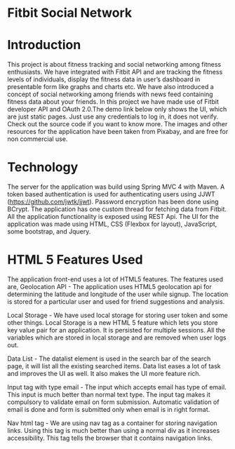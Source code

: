 # Fitbit Social Network
# Introduction

This project is about fitness tracking and social networking among fitness enthusiasts. We have integrated with Fitbit API and are tracking the fitness levels of individuals, display the fitness data in user’s dashboard in presentable form like graphs and charts etc. We have also introduced a concept of social networking among friends with news feed containing fitness data about your friends. In this project we have made use of Fitbit developer API and OAuth 2.0.The demo link below only shows the UI, which are just static pages. Just use any credentials to log in, it does not verify. Check out the source code if you want to know more. The images and other resources for the application have been taken from Pixabay, and are free for non commercial use.

# Technology

The server for the application was build using Spring MVC 4 with Maven. A token based authentication is used for authenticating users using JJWT (https://github.com/jwtk/jjwt). Password encryption has been done using BCrypt. The application has one custom thread for fetching data from Fitbit. All the application functionality is exposed using REST Api. The UI for the application was made using HTML, CSS (Flexbox for layout), JavaScript, some bootstrap, and Jquery.

# HTML 5 Features Used

The application front-end uses a lot of HTML5 features. The features used are,
Geolocation API - The application uses HTML5 geolocation api for determining the latitude and longitude of the user while signup. The location is stored for a particular user and used for friend suggestions and analysis.


Local Storage - We have used local storage for storing user token and some other things. Local Storage is a new HTML 5 feature which lets you store key value pair for an application. It is persisted for multiple sessions. All the variables which are stored in local storage and are removed when user logs out.


Data List - The datalist element is used in the search bar of the search page, it will list all the existing searched items. Data list eases a lot of task and improves the UI as well. It also makes the UI more feature rich.


Input tag with type email - The input which accepts email has type of email. This input is much better than normal text type. The input tag makes it compulsory to validate email on form submission. Automatic validation of email is done and form is submitted only when email is in right format.


Nav html tag - We are using nav tag as a container for storing navigation links. Using this tag is much better than using a normal div as it increases accessibility. This tag tells the browser that it contains navigation links.